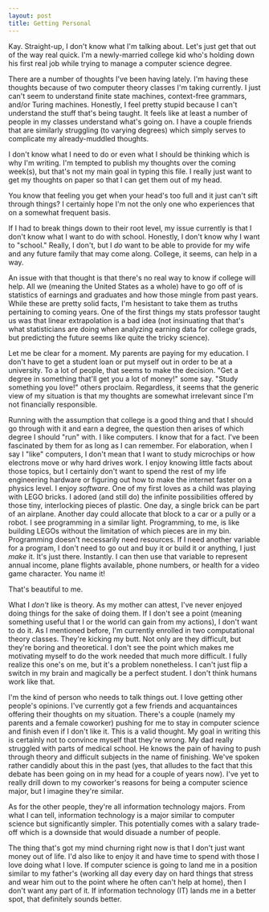 ```yaml
---
layout: post
title: Getting Personal
---
```


Kay.  Straight-up, I don't know what I'm talking about.  Let's just get that out of the way real quick.  I'm a newly-married college kid who's holding down his first real job while trying to manage a computer science degree.

There are a number of thoughts I've been having lately.  I'm having these thoughts because of two computer theory classes I'm taking currently.  I just can't seem to understand finite state machines, context-free grammars, and/or Turing machines.  Honestly, I feel pretty stupid because I can't understand the stuff that's being taught.  It feels like at least a number of people in my classes understand what's going on.  I have a couple friends that are similarly struggling (to varying degrees) which simply serves to complicate my already-muddled thoughts.

I don't know what I need to do or even what I should be thinking which is why I'm writing.  I'm tempted to publish my thoughts over the coming week(s), but that's not my main goal in typing this file.  I really just want to get my thoughts on paper so that I can get them out of my head.

You know that feeling you get when your head's too full and it just can't sift through things?  I certainly hope I'm not the only one who experiences that on a somewhat frequent basis.

If I had to break things down to their root level, my issue currently is that I don't know what I want to do with school.  Honestly, I don't know why I want to "school."  Really, I don't, but I *do* want to be able to provide for my wife and any future family that may come along.  College, it seems, can help in a way.

An issue with that thought is that there's no real way to know if college will help.  All we (meaning the United States as a whole) have to go off of is statistics of earnings and graduates and how those mingle from past years.  While these are pretty solid facts, I'm hesistant to take them as truths pertaining to coming years.  One of the first things my stats professor taught us was that linear extrapolation is a bad idea (not insinuating that that's what statisticians are doing when analyzing earning data for college grads, but predicting the future seems like quite the tricky science).

Let me be clear for a moment.  My parents are paying for my education.  I don't have to get a student loan or put myself out in order to be at a university.  To a lot of people, that seems to make the decision.  "Get a degree in something that'll get you a lot of money!" some say.  "Study something you love!" others proclaim.  Regardless, it seems that the generic view of my situation is that my thoughts are somewhat irrelevant since I'm not financially responsible.

Running with the assumption that college is a good thing and that I should go through with it and earn a degree, the question then arises of which degree I should "run" with.  I like computers.  I know that for a fact.  I've been fascinated by them for as long as I can remember.  For elaboration, when I say I "like" computers, I don't mean that I want to study microchips or how electrons move or why hard drives work.  I enjoy knowing little facts about those topics, but I certainly don't want to spend the rest of my life engineering hardware or figuring out how to make the internet faster on a physics level.  I enjoy *software*.  One of my first loves as a child was playing with LEGO bricks.  I adored (and still do) the infinite possibilities offered by those tiny, interlocking pieces of plastic.  One day, a single brick can be part of an airplane.  Another day could allocate that block to a car or a pully or a robot.  I see programming in a similar light.  Programming, to me, is like building LEGOs without the limitation of which pieces are in my bin.  Programming doesn't necessarily need resources.  If I need another variable for a program, I don't need to go out and buy it or build it or anything, I just *make* it.  It's just there.  Instantly.  I can then use that variable to represent annual income, plane flights available, phone numbers, or health for a video game character.  You name it!

That's beautiful to me.

What I *don't* like is theory.  As my mother can attest, I've never enjoyed doing things for the sake of doing them.  If I don't see a point (meaning something useful that I or the world can gain from my actions), I don't want to do it.  As I mentioned before, I'm currently enrolled in two computational theory classes.  They're kicking my butt.  Not only are they difficult, but they're boring and theoretical.  I don't see the point which makes me motivating myself to do the work needed that much more difficult.  I fully realize this one's on me, but it's a problem nonetheless.  I can't just flip a switch in my brain and magically be a perfect student.  I don't think humans work like that.

I'm the kind of person who needs to talk things out.  I love getting other people's opinions.  I've currently got a few friends and acquantainces offering their thoughts on my situation.  There's a couple (namely my parents and a female coworker) pushing for me to stay in computer science and finish even if I don't like it.  This is a valid thought.  My goal in writing this is certainly not to convince myself that they're wrong.  My dad really struggled with parts of medical school.  He knows the pain of having to push through theory and difficult subjects in the name of finishing.  We've spoken rather candidly about this in the past (yes, that alludes to the fact that this debate has been going on in my head for a couple of years now).  I've yet to really drill down to my coworker's reasons for being a computer science major, but I imagine they're similar.

As for the other people, they're all information technology majors.  From what I can tell, information technology is a major similar to computer science but significantly simpler.  This potentially comes with a salary trade-off which is a downside that would disuade a number of people.

The thing that's got my mind churning right now is that I don't just want money out of life.  I'd also like to enjoy it and have time to spend with those I love doing what I love.  If computer science is going to land me in a position similar to my father's (working all day every day on hard things that stress and wear him out to the point where he often can't help at home), then I don't want any part of it.  If information technology (IT) lands me in a better spot, that definitely sounds better.